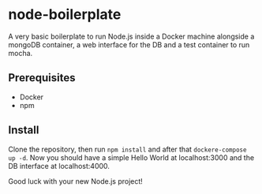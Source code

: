 # node-boilerplate

A very basic boilerplate to run Node.js inside a Docker machine alongside a mongoDB container, a web interface for the DB and a test container to run mocha.


## Prerequisites

- Docker
- npm

## Install

Clone the repository, then run `npm install` and after that `dockere-compose up -d`. Now you should have a simple Hello World at localhost:3000 and the DB interface at localhost:4000.

Good luck with your new Node.js project!
